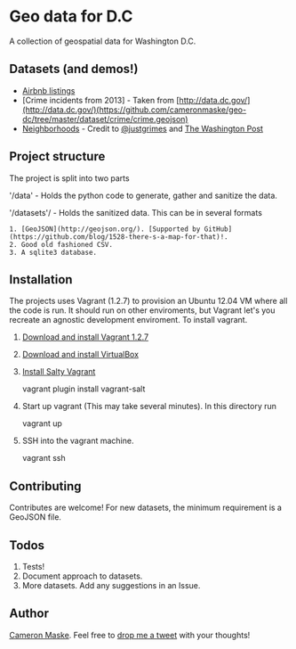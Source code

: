 Geo data for D.C
================

A collection of geospatial data for Washington D.C.


Datasets (and demos!)
---------------------

* [Airbnb listings](https://github.com/cameronmaske/geo-dc/tree/master/dataset/airbnb/airbnb.geojson)
* [Crime incidents from 2013] - Taken from [http://data.dc.gov/](http://data.dc.gov/)(https://github.com/cameronmaske/geo-dc/tree/master/dataset/crime/crime.geojson)
* [Neighborhoods](https://github.com/cameronmaske/geo-dc/tree/master/dataset/crime/crime.geojson) - Credit to [@justgrimes](https://twitter.com/justgrimes) and [The Washington Post](http://apps.washingtonpost.com/investigative/homicides/)

Project structure
-----------------
The project is split into two parts

'/data' - Holds the python code to generate, gather and sanitize the data.

'/datasets'/ - Holds the sanitized data.
This can be in several formats

    1. [GeoJSON](http://geojson.org/). [Supported by GitHub](https://github.com/blog/1528-there-s-a-map-for-that)!.
    2. Good old fashioned CSV.
    3. A sqlite3 database.


Installation
------------
The projects uses Vagrant (1.2.7) to provision an Ubuntu 12.04 VM where all the code is run. It should run on other enviroments, but Vagrant let's you recreate an agnostic development enviroment. To install vagrant.

1. [Download and install Vagrant 1.2.7](http://downloads.vagrantup.com/tags/v1.2.7)
2. [Download and install VirtualBox](https://www.virtualbox.org/wiki/Downloads)
3. [Install Salty Vagrant](https://github.com/saltstack/salty-vagrant)

    vagrant plugin install vagrant-salt

4. Start up vagrant (This may take several minutes). In this directory run

    vagrant up

5. SSH into the vagrant machine.

    vagrant ssh


Contributing
------------

Contributes are welcome! For new datasets, the minimum requirement is a GeoJSON file.


Todos
------------

1. Tests!
2. Document approach to datasets.
3. More datasets. Add any suggestions in an Issue.


Author
----------
[Cameron Maske](http://www.cameronmaske.com). Feel free to [drop me a tweet](http://www.twitter.com/cameronmaske) with your thoughts!

